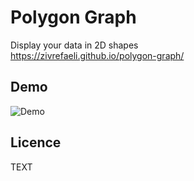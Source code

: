 # Polygon Graph

Display your data in 2D shapes
<br>
https://zivrefaeli.github.io/polygon-graph/

## Demo

![Demo](/public/demo.gif)

## Licence

TEXT
